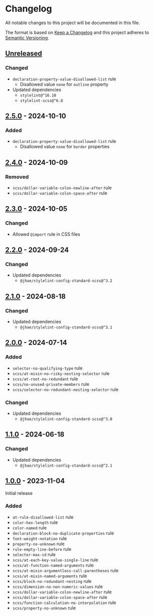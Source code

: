 # Changelog

All notable changes to this project will be documented in this file.

The format is based on [Keep a Changelog](https://keepachangelog.com/en/1.0.0) and this project adheres
to [Semantic Versioning](https://semver.org/spec/v2.0.0.html).

## [Unreleased]

### Changed

- `declaration-property-value-disallowed-list` rule
  - Disallowed value `none` for `outline` property
- Updated dependencies
  - `stylelint@^16.10`
  - `stylelint-scss@^6.8`

## [2.5.0] - 2024-10-10

### Added

- `declaration-property-value-disallowed-list` rule
  - Disallowed value `none` for `border` properties

## [2.4.0] - 2024-10-09

### Removed

- `scss/dollar-variable-colon-newline-after` rule
- `scss/dollar-variable-colon-space-after` rule

## [2.3.0] - 2024-10-05

### Changed

- Allowed `@import` rule in CSS files

## [2.2.0] - 2024-09-24

### Changed

- Updated dependencies
  - `@jhae/stylelint-config-standard-scss@^3.2`

## [2.1.0] - 2024-08-18

### Changed

- Updated dependencies
  - `@jhae/stylelint-config-standard-scss@^3.1`

## [2.0.0] - 2024-07-14

### Added

- `selector-no-qualifying-type` rule
- `scss/at-mixin-no-risky-nesting-selector` rule
- `scss/at-root-no-redundant` rule
- `scss/no-unused-private-members` rule
- `scss/selector-no-redundant-nesting-selector` rule

### Changed

- Updated dependencies
  - `@jhae/stylelint-config-standard-scss@^3.0`

## [1.1.0] - 2024-06-18

### Changed

- Updated dependencies
  - `@jhae/stylelint-config-standard-scss@^2.1`

## [1.0.0] - 2023-11-04

Initial release

### Added

- `at-rule-disallowed-list` rule
- `color-hex-length` rule
- `color-named` rule
- `declaration-block-no-duplicate-properties` rule
- `font-weight-notation` rule
- `property-no-unknown` rule
- `rule-empty-line-before` rule
- `selector-max-id` rule
- `scss/at-each-key-value-single-line` rule
- `scss/at-function-named-arguments` rule
- `scss/at-mixin-argumentless-call-parentheses` rule
- `scss/at-mixin-named-arguments` rule
- `scss/block-no-redundant-nesting` rule
- `scss/dimension-no-non-numeric-values` rule
- `scss/dollar-variable-colon-newline-after` rule
- `scss/dollar-variable-colon-space-after` rule
- `scss/function-calculation-no-interpolation` rule
- `scss/property-no-unknown` rule

[Unreleased]: https://github.com/jhae-de/stylelint-config-strict-scss/compare/v2.5.0...main
[2.5.0]: https://github.com/jhae-de/stylelint-config-strict-scss/releases/tag/v2.5.0
[2.4.0]: https://github.com/jhae-de/stylelint-config-strict-scss/releases/tag/v2.4.0
[2.3.0]: https://github.com/jhae-de/stylelint-config-strict-scss/releases/tag/v2.3.0
[2.2.0]: https://github.com/jhae-de/stylelint-config-strict-scss/releases/tag/v2.2.0
[2.1.0]: https://github.com/jhae-de/stylelint-config-strict-scss/releases/tag/v2.1.0
[2.0.0]: https://github.com/jhae-de/stylelint-config-strict-scss/releases/tag/v2.0.0
[1.1.0]: https://github.com/jhae-de/stylelint-config-strict-scss/releases/tag/v1.1.0
[1.0.0]: https://github.com/jhae-de/stylelint-config-strict-scss/releases/tag/v1.0.0

